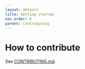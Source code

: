 ```yaml
---
layout: default
title: Getting started
nav_order: 0
parent: Contributing
---
```


# How to contribute

See [CONTRIBUTING.md](https://github.com/rbaynes/grpc-gateway/blob/main/CONTRIBUTING.md).
